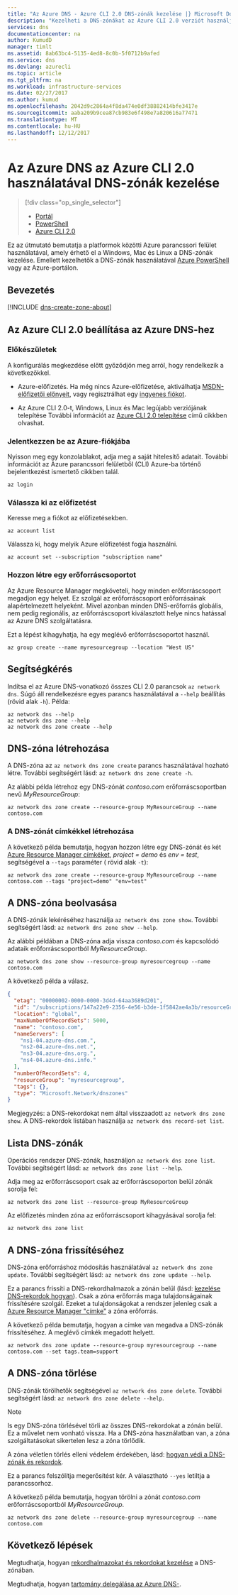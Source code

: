 ```yaml
---
title: "Az Azure DNS - Azure CLI 2.0 DNS-zónák kezelése |} Microsoft Docs"
description: "Kezelheti a DNS-zónákat az Azure CLI 2.0 verziót használja. Ez a cikk bemutatja, hogyan frissítése, törlése és a DNS-zóna létrehozása az Azure DNS szolgáltatásra."
services: dns
documentationcenter: na
author: KumudD
manager: timlt
ms.assetid: 8ab63bc4-5135-4ed8-8c0b-5f0712b9afed
ms.service: dns
ms.devlang: azurecli
ms.topic: article
ms.tgt_pltfrm: na
ms.workload: infrastructure-services
ms.date: 02/27/2017
ms.author: kumud
ms.openlocfilehash: 2042d9c2864a4f8da474e0df38882414bfe3417e
ms.sourcegitcommit: aaba209b9cea87cb983e6f498e7a820616a77471
ms.translationtype: MT
ms.contentlocale: hu-HU
ms.lasthandoff: 12/12/2017
---
```

# <a name="how-to-manage-dns-zones-in-azure-dns-using-the-azure-cli-20"></a>Az Azure DNS az Azure CLI 2.0 használatával DNS-zónák kezelése

> [!div class="op_single_selector"]
> * [Portál](dns-operations-dnszones-portal.md)
> * [PowerShell](dns-operations-dnszones.md)
> * [Azure CLI 2.0](dns-operations-dnszones-cli.md)


Ez az útmutató bemutatja a platformok közötti Azure parancssori felület használatával, amely érhető el a Windows, Mac és Linux a DNS-zónák kezelése. Emellett kezelhetők a DNS-zónák használatával [Azure PowerShell](dns-operations-dnszones.md) vagy az Azure-portálon.

## <a name="introduction"></a>Bevezetés

[!INCLUDE [dns-create-zone-about](../../includes/dns-create-zone-about-include.md)]

## <a name="set-up-azure-cli-20-for-azure-dns"></a>Az Azure CLI 2.0 beállítása az Azure DNS-hez

### <a name="before-you-begin"></a>Előkészületek

A konfigurálás megkezdése előtt győződjön meg arról, hogy rendelkezik a következőkkel.

* Azure-előfizetés. Ha még nincs Azure-előfizetése, aktiválhatja [MSDN-előfizetői előnyeit](https://azure.microsoft.com/pricing/member-offers/msdn-benefits-details/), vagy regisztrálhat egy [ingyenes fiókot](https://azure.microsoft.com/pricing/free-trial/).

* Az Azure CLI 2.0-t, Windows, Linux és Mac legújabb verziójának telepítése További információt az [Azure CLI 2.0 telepítése](https://docs.microsoft.com/cli/azure/install-az-cli2) című cikkben olvashat.

### <a name="sign-in-to-your-azure-account"></a>Jelentkezzen be az Azure-fiókjába

Nyisson meg egy konzolablakot, adja meg a saját hitelesítő adatait. További információt az Azure parancssori felületből (CLI) Azure-ba történő bejelentkezést ismertető cikkben talál.

```
az login
```

### <a name="select-the-subscription"></a>Válassza ki az előfizetést

Keresse meg a fiókot az előfizetésekben.

```
az account list
```

Válassza ki, hogy melyik Azure előfizetést fogja használni.

```azurecli
az account set --subscription "subscription name"
```

### <a name="create-a-resource-group"></a>Hozzon létre egy erőforráscsoportot

Az Azure Resource Manager megköveteli, hogy minden erőforráscsoport megadjon egy helyet. Ez szolgál az erőforráscsoport erőforrásainak alapértelmezett helyeként. Mivel azonban minden DNS-erőforrás globális, nem pedig regionális, az erőforráscsoport kiválasztott helye nincs hatással az Azure DNS szolgáltatásra.

Ezt a lépést kihagyhatja, ha egy meglévő erőforráscsoportot használ.

```azurecli
az group create --name myresourcegroup --location "West US"
```

## <a name="getting-help"></a>Segítségkérés

Indítsa el az Azure DNS-vonatkozó összes CLI 2.0 parancsok `az network dns`. Súgó áll rendelkezésre egyes parancs használatával a `--help` beállítás (rövid alak `-h`).  Példa:

```azurecli
az network dns --help
az network dns zone --help
az network dns zone create --help
```

## <a name="create-a-dns-zone"></a>DNS-zóna létrehozása

A DNS-zóna az `az network dns zone create` parancs használatával hozható létre. További segítségért lásd: `az network dns zone create -h`.

Az alábbi példa létrehoz egy DNS-zónát *contoso.com* erőforráscsoportban nevű *MyResourceGroup*:

```azurecli
az network dns zone create --resource-group MyResourceGroup --name contoso.com
```

### <a name="to-create-a-dns-zone-with-tags"></a>A DNS-zónát címkékkel létrehozása

A következő példa bemutatja, hogyan hozzon létre egy DNS-zónát és két [Azure Resource Manager címkéket](dns-zones-records.md#tags), *project = demo* és *env = test*, segítségével a `--tags` paraméter ( rövid alak `-t`):

```azurecli
az network dns zone create --resource-group MyResourceGroup --name contoso.com --tags "project=demo" "env=test"
```

## <a name="get-a-dns-zone"></a>A DNS-zóna beolvasása

A DNS-zónák lekéréséhez használja `az network dns zone show`. További segítségért lásd: `az network dns zone show --help`.

Az alábbi példában a DNS-zóna adja vissza *contoso.com* és kapcsolódó adataik erőforráscsoportból *MyResourceGroup*. 

```azurecli
az network dns zone show --resource-group myresourcegroup --name contoso.com
```

A következő példa a válasz.

```json
{
  "etag": "00000002-0000-0000-3d4d-64aa3689d201",
  "id": "/subscriptions/147a22e9-2356-4e56-b3de-1f5842ae4a3b/resourceGroups/myresourcegroup/providers/Microsoft.Network/dnszones/contoso.com",
  "location": "global",
  "maxNumberOfRecordSets": 5000,
  "name": "contoso.com",
  "nameServers": [
    "ns1-04.azure-dns.com.",
    "ns2-04.azure-dns.net.",
    "ns3-04.azure-dns.org.",
    "ns4-04.azure-dns.info."
  ],
  "numberOfRecordSets": 4,
  "resourceGroup": "myresourcegroup",
  "tags": {},
  "type": "Microsoft.Network/dnszones"
}
```

Megjegyzés: a DNS-rekordokat nem által visszaadott `az network dns zone show`. A DNS-rekordok listában használja `az network dns record-set list`.


## <a name="list-dns-zones"></a>Lista DNS-zónák

Operációs rendszer DNS-zónák, használjon `az network dns zone list`. További segítségért lásd: `az network dns zone list --help`.

Adja meg az erőforráscsoport csak az erőforráscsoporton belül zónák sorolja fel:

```azurecli
az network dns zone list --resource-group MyResourceGroup
```

Az előfizetés minden zóna az erőforráscsoport kihagyásával sorolja fel:

```azurecli
az network dns zone list 
```

## <a name="update-a-dns-zone"></a>A DNS-zóna frissítéséhez

DNS-zóna erőforráshoz módosítás használatával `az network dns zone update`. További segítségért lásd: `az network dns zone update --help`.

Ez a parancs frissíti a DNS-rekordhalmazok a zónán belül (lásd: [kezelése DNS-rekordok hogyan](dns-operations-recordsets-cli.md)). Csak a zóna erőforrás maga tulajdonságainak frissítésére szolgál. Ezeket a tulajdonságokat a rendszer jelenleg csak a [Azure Resource Manager "címke"](dns-zones-records.md#tags) a zóna erőforrás.

A következő példa bemutatja, hogyan a címke van megadva a DNS-zónák frissítéséhez. A meglévő címkék megadott helyett.

```azurecli
az network dns zone update --resource-group myresourcegroup --name contoso.com --set tags.team=support
```

## <a name="delete-a-dns-zone"></a>A DNS-zóna törlése

DNS-zónák törölhetők segítségével `az network dns zone delete`. További segítségért lásd: `az network dns zone delete --help`.

> [!NOTE]
> Is egy DNS-zóna törlésével törli az összes DNS-rekordokat a zónán belül. Ez a művelet nem vonható vissza. Ha a DNS-zóna használatban van, a zóna szolgáltatásokat sikertelen lesz a zóna törlődik.
>
>A zóna véletlen törlés elleni védelem érdekében, lásd: [hogyan védi a DNS-zónák és rekordok](dns-protect-zones-recordsets.md).

Ez a parancs felszólítja megerősítést kér. A választható `--yes` letiltja a parancssorhoz.

A következő példa bemutatja, hogyan törölni a zónát *contoso.com* erőforráscsoportból *MyResourceGroup*.

```azurecli
az network dns zone delete --resource-group myresourcegroup --name contoso.com
```

## <a name="next-steps"></a>Következő lépések

Megtudhatja, hogyan [rekordhalmazokat és rekordokat kezelése](dns-getstarted-create-recordset-cli.md) a DNS-zónában.

Megtudhatja, hogyan [tartomány delegálása az Azure DNS-](dns-domain-delegation.md).

